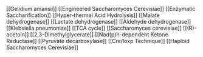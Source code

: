 [[Gelidium amansii]]
[[Engineered Saccharomyces Cerevisiae]]
[[Enzymatic Saccharification]]
[[Hyper-thermal Acid Hydrolysis]]
[[Malate dehydrogenase]]
[[Lactate dehydrogenase]]
[[Aldehyde dehydrogenase]]
[[Klebsiella pneumoniae]]
[[TCA cycle]]
[[Saccharomyces cerevisiae]]
[[(R)-acetoin]]
[[2,3-Dimethylglycerate]]
[[Nad(p)h-dependent Ketone Reductase]]
[[Pyruvate decarboxylase]]
[[Cre/loxp Technique]]
[[Haploid Saccharomyces Cerevisiae]]
